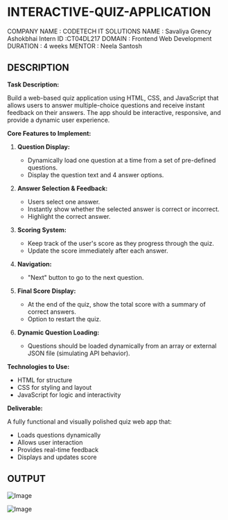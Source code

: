 # INTERACTIVE-QUIZ-APPLICATION

COMPANY NAME : CODETECH IT SOLUTIONS
NAME : Savaliya Grency Ashokbhai
Intern ID :CT04DL217
DOMAIN : Frontend Web Development
DURATION : 4 weeks
MENTOR : Neela Santosh

## DESCRIPTION 
**Task Description:**

Build a web-based quiz application using HTML, CSS, and JavaScript that allows users to answer multiple-choice questions and receive instant feedback on their answers. The app should be interactive, responsive, and provide a dynamic user experience.

**Core Features to Implement:**

1. **Question Display:**

   * Dynamically load one question at a time from a set of pre-defined questions.
   * Display the question text and 4 answer options.

2. **Answer Selection & Feedback:**

   * Users select one answer.
   * Instantly show whether the selected answer is correct or incorrect.
   * Highlight the correct answer.

3. **Scoring System:**

   * Keep track of the user's score as they progress through the quiz.
   * Update the score immediately after each answer.

4. **Navigation:**

   * "Next" button to go to the next question.

5. **Final Score Display:**

   * At the end of the quiz, show the total score with a summary of correct answers.
   * Option to restart the quiz.

6. **Dynamic Question Loading:**

   * Questions should be loaded dynamically from an array or external JSON file (simulating API behavior).

**Technologies to Use:**

* HTML for structure
* CSS for styling and layout
* JavaScript for logic and interactivity

**Deliverable:**

A fully functional and visually polished quiz web app that:
* Loads questions dynamically
* Allows user interaction
* Provides real-time feedback
* Displays and updates score

## OUTPUT

![Image](https://github.com/user-attachments/assets/ac7dc383-d376-48b8-993b-e176c4d248e1)

![Image](https://github.com/user-attachments/assets/0e1f6405-5d83-44e4-8fb0-7338ea466568)
